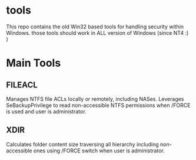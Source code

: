 # tools
This repo contains the old Win32 based tools for handling security within Windows.
those tools should work in ALL version of Windows (since NT4 :) )

# Main Tools
## FILEACL
Manages NTFS file ACLs locally or remotely, including  NASes. Leverages SeBackupPrivilege to read non-accessible NTFS permissions when /FORCE is used and user is administrator.

## XDIR
Calculates folder content size traversing all hierarchy including non-accessible ones using /FORCE switch when user is administrator.

